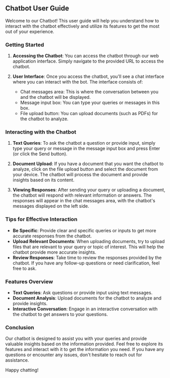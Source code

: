## Chatbot User Guide

Welcome to our Chatbot! This user guide will help you understand how to interact with the chatbot effectively and utilize its features to get the most out of your experience.

### Getting Started

1. **Accessing the Chatbot**: You can access the chatbot through our web application interface. Simply navigate to the provided URL to access the chatbot.

2. **User Interface**: Once you access the chatbot, you'll see a chat interface where you can interact with the bot. The interface consists of:
   - Chat messages area: This is where the conversation between you and the chatbot will be displayed.
   - Message input box: You can type your queries or messages in this box.
   - File upload button: You can upload documents (such as PDFs) for the chatbot to analyze.

### Interacting with the Chatbot

1. **Text Queries**: To ask the chatbot a question or provide input, simply type your query or message in the message input box and press Enter (or click the Send button).

2. **Document Upload**: If you have a document that you want the chatbot to analyze, click on the file upload button and select the document from your device. The chatbot will process the document and provide insights based on its content.

3. **Viewing Responses**: After sending your query or uploading a document, the chatbot will respond with relevant information or answers. The responses will appear in the chat messages area, with the chatbot's messages displayed on the left side.

### Tips for Effective Interaction

- **Be Specific**: Provide clear and specific queries or inputs to get more accurate responses from the chatbot.
- **Upload Relevant Documents**: When uploading documents, try to upload files that are relevant to your query or topic of interest. This will help the chatbot provide more accurate insights.
- **Review Responses**: Take time to review the responses provided by the chatbot. If you have any follow-up questions or need clarification, feel free to ask.

### Features Overview

- **Text Queries**: Ask questions or provide input using text messages.
- **Document Analysis**: Upload documents for the chatbot to analyze and provide insights.
- **Interactive Conversation**: Engage in an interactive conversation with the chatbot to get answers to your questions.

### Conclusion

Our chatbot is designed to assist you with your queries and provide valuable insights based on the information provided. Feel free to explore its features and interact with it to get the information you need. If you have any questions or encounter any issues, don't hesitate to reach out for assistance.

Happy chatting!
